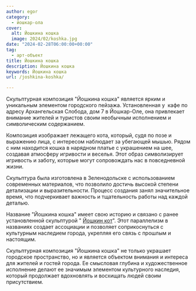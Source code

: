 ```yaml
---
author: egor
category:
  - йошкар-ола
cover:
  alt: Йошкина кошка
  image: 2024/02/koshka.jpg
date: "2024-02-28T06:00:00+00:00"
tag:
  - арт-объект
title: Йошкина кошка
description: Йошкина кошка
keywords: Йошкина кошка
url: /joshkina-koshka/

---
```

Скульптурная композиция "Йошкина кошка" является ярким и уникальным элементом городского пейзажа. Установленная у  кафе по адресу Архангельская Слобода, дом 7 в Йошкар-Оле, она привлекает внимание жителей и туристов своим необычным исполнением и символическим содержанием.

Композиция изображает лежащего кота, который, судя по позе и выражению лица, с интересом наблюдает за убегающей мышью. Рядом с ним находится кошка в нарядном платье с украшением на шее, создавая атмосферу игривости и веселья. Этот образ символизирует игривость и заботу, которые могут сопровождать нас в повседневной жизни.

Скульптура была изготовлена в Зеленодольске с использованием современных материалов, что позволило достичь высокой степени детализации и выразительности. Процесс создания занял значительное время, что подчеркивает важность и тщательность работы над каждой деталью.

Название "Йошкина кошка" имеет свою историю и связано с ранее установленной скульптурой " [Йошкин кот](/joshkin_kot/)". Этот параллелизм в названиях создает ассоциации и позволяет соприкоснуться с культурным наследием города, укрепляя его связь с прошлым и настоящим.

Скульптурная композиция "Йошкина кошка" не только украшает городское пространство, но и является объектом внимания и интереса для жителей и гостей города. Ее смысловая глубина и художественное исполнение делают ее значимым элементом культурного наследия, который продолжает вдохновлять и восхищать людей своим присутствием.
